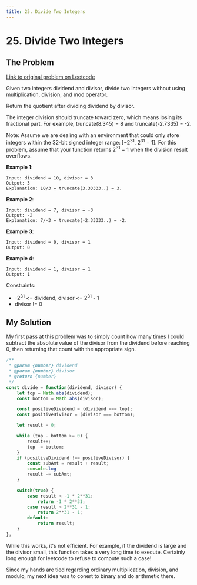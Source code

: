 ```yaml
---
title: 25. Divide Two Integers
---
```

# 25. Divide Two Integers

## The Problem

[Link to original problem on Leetcode](https://leetcode.com/problems/divide-two-integers/)

Given two integers dividend and divisor, divide two integers without using multiplication, division, and mod operator.

Return the quotient after dividing dividend by divisor.

The integer division should truncate toward zero, which means losing its fractional part. For example, truncate(8.345) = 8 and truncate(-2.7335) = -2.

Note: Assume we are dealing with an environment that could only store integers within the 32-bit signed integer range: [−2<sup>31</sup>,&nbsp;2<sup>31</sup>&nbsp;−&nbsp;1]. For this problem, assume that your function returns 2<sup>31</sup>&nbsp;−&nbsp;1 when the division result overflows.

**Example 1**:
```
Input: dividend = 10, divisor = 3
Output: 3
Explanation: 10/3 = truncate(3.33333..) = 3.
```

**Example 2**:
```
Input: dividend = 7, divisor = -3
Output: -2
Explanation: 7/-3 = truncate(-2.33333..) = -2.
```

**Example 3**:
```
Input: dividend = 0, divisor = 1
Output: 0
```

**Example 4**:
```
Input: dividend = 1, divisor = 1
Output: 1
```

Constraints:
* -2<sup>31</sup> <= dividend, divisor <= 2<sup>31</sup> - 1
* divisor != 0

## My Solution

My first pass at this problem was to simply count how many times I could subtract the absolute value of the divisor from the dividend before reaching 0, then returning that count with the appropriate sign.

```javascript
/**
 * @param {number} dividend
 * @param {number} divisor
 * @return {number}
 */
const divide = function(dividend, divisor) {
    let top = Math.abs(dividend);
    const bottom = Math.abs(divisor);

    const positiveDividend = (dividend === top);
    const positiveDivisor = (divisor === bottom);

    let result = 0;

    while (top - bottom >= 0) {
        result++;
        top -= bottom;
    }
    if (positiveDividend !== positiveDivisor) {
        const subAmt = result + result;
        console.log
        result -= subAmt;
    }

    switch(true) {
        case result < -1 * 2**31:
            return -1 * 2**31;
        case result > 2**31 - 1:
            return 2**31 - 1;
        default:
            return result;
    }
};
```

While this works, it's not efficient. For example, if the dividend is large and the divisor small, this function takes a very long time to execute. Certainly long enough for leetcode to refuse to compute such a case!

Since my hands are tied regarding ordinary multiplication, division, and modulo, my next idea was to conert to binary and do arithmetic there.